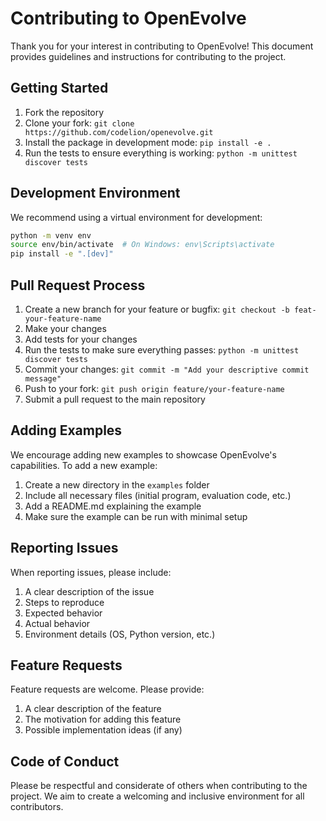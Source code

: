 # Contributing to OpenEvolve

Thank you for your interest in contributing to OpenEvolve! This document provides guidelines and instructions for contributing to the project.

## Getting Started

1. Fork the repository
2. Clone your fork: `git clone https://github.com/codelion/openevolve.git`
3. Install the package in development mode: `pip install -e .`
4. Run the tests to ensure everything is working: `python -m unittest discover tests`

## Development Environment

We recommend using a virtual environment for development:

```bash
python -m venv env
source env/bin/activate  # On Windows: env\Scripts\activate
pip install -e ".[dev]"
```

## Pull Request Process

1. Create a new branch for your feature or bugfix: `git checkout -b feat-your-feature-name`
2. Make your changes
3. Add tests for your changes
4. Run the tests to make sure everything passes: `python -m unittest discover tests`
5. Commit your changes: `git commit -m "Add your descriptive commit message"`
6. Push to your fork: `git push origin feature/your-feature-name`
7. Submit a pull request to the main repository

## Adding Examples

We encourage adding new examples to showcase OpenEvolve's capabilities. To add a new example:

1. Create a new directory in the `examples` folder
2. Include all necessary files (initial program, evaluation code, etc.)
3. Add a README.md explaining the example
4. Make sure the example can be run with minimal setup

## Reporting Issues

When reporting issues, please include:

1. A clear description of the issue
2. Steps to reproduce
3. Expected behavior
4. Actual behavior
5. Environment details (OS, Python version, etc.)

## Feature Requests

Feature requests are welcome. Please provide:

1. A clear description of the feature
2. The motivation for adding this feature
3. Possible implementation ideas (if any)

## Code of Conduct

Please be respectful and considerate of others when contributing to the project. We aim to create a welcoming and inclusive environment for all contributors.
